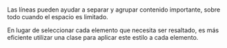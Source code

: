 #

Las líneas pueden ayudar a separar y agrupar contenido importante, sobre todo cuando el espacio es limitado.

En lugar de seleccionar cada elemento que necesita ser resaltado, es más eficiente utilizar una clase para aplicar este estilo a cada elemento.
